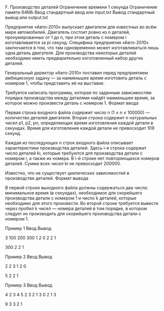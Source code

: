 
F. Производство деталей
Ограничение времени 	1 секунда
Ограничение памяти 	64Mb
Ввод 	стандартный ввод или input.txt
Вывод 	стандартный вывод или output.txt

Предприятие «Авто-2010» выпускает двигатели для известных во всём мире автомобилей. Двигатель состоит ровно из n деталей, пронумерованных от 1 до n, при этом деталь с номером i изготавливается за pi секунд. Специфика предприятия «Авто-2010» заключается в том, что там одновременно может изготавливаться лишь одна деталь двигателя. Для производства некоторых деталей необходимо иметь предварительно изготовленный набор других деталей.

Генеральный директор «Авто-2010» поставил перед предприятием амбициозную задачу — за наименьшее время изготовить деталь с номером 1, чтобы представить её на выставке.

Требуется написать программу, которая по заданным зависимостям порядка производства между деталями найдёт наименьшее время, за которое можно произвести деталь с номером 1.
Формат ввода

Первая строка входного файла содержит число n (1 ≤ n ≤ 100000) — количество деталей двигателя. Вторая строка содержит n натуральных чисел p1, p2, pn, определяющих время изготовления каждой детали в секундах. Время для изготовления каждой детали не превосходит 109 секунд.

Каждая из последующих n строк входного файла описывает характеристики производства деталей. Здесь i-я строка содержит число деталей ki, которые требуются для производства детали с номером i, а также их номера. В i-й строке нет повторяющихся номеров деталей. Сумма всех чисел ki не превосходит 200000.

Известно, что не существует циклических зависимостей в производстве деталей.
Формат вывода

В первой строке выходного файла должны содержаться два числа: минимальное время (в секундах), необходимое для скорейшего производства детали с номером 1 и число k деталей, которые необходимо для этого произвести. Во второй строке требуется вывести через пробел k чисел — номера деталей в том порядке, в котором следует их производить для скорейшего производства детали с номером 1.

Пример 1
Ввод
Вывод

3
100 200 300
1 2
0
2 2 1

	

300 2
2 1

Пример 2
Ввод
Вывод

2
2 3
1 2
0

	

5 2
2 1

Пример 3
Ввод
Вывод

4
2 3 4 5
2 3 2
1 3
0
2 1 3

	

9 3
3 2 1

